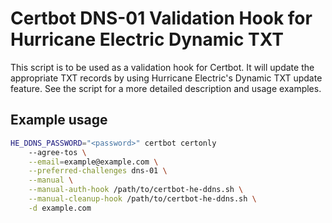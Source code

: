 # Certbot DNS-01 Validation Hook for Hurricane Electric Dynamic TXT

This script is to be used as a validation hook for Certbot. It will update the
appropriate TXT records by using Hurricane Electric's Dynamic TXT update
feature. See the script for a more detailed description and usage examples.

## Example usage

```bash
HE_DDNS_PASSWORD="<password>" certbot certonly
    --agree-tos \
    --email=example@example.com \
    --preferred-challenges dns-01 \
    --manual \
    --manual-auth-hook /path/to/certbot-he-ddns.sh \
    --manual-cleanup-hook /path/to/certbot-he-ddns.sh \
    -d example.com
```
